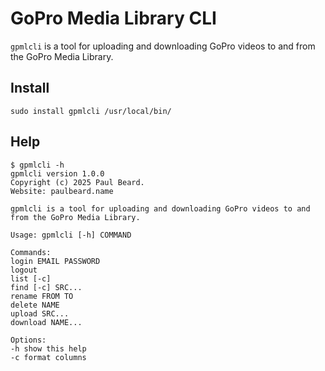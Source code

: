 # GoPro Media Library CLI

`gpmlcli` is a tool for uploading and downloading GoPro videos to and from the GoPro Media Library.

## Install

    sudo install gpmlcli /usr/local/bin/

## Help

    $ gpmlcli -h
    gpmlcli version 1.0.0
    Copyright (c) 2025 Paul Beard.
    Website: paulbeard.name

    gpmlcli is a tool for uploading and downloading GoPro videos to and from the GoPro Media Library.

    Usage: gpmlcli [-h] COMMAND

    Commands:
    login EMAIL PASSWORD
    logout
    list [-c]
    find [-c] SRC...
    rename FROM TO
    delete NAME
    upload SRC...
    download NAME...

    Options:
    -h show this help
    -c format columns

